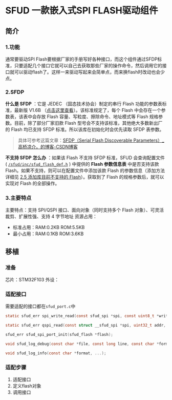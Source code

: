 # SFUD 一款嵌入式SPI FLASH驱动组件

## 简介

### 1.功能

通常要驱动SPI Flash要根据厂家的手册写好各种接口，而这个组件通过SFDP标准，只要适配几个接口它就可以自己去获取那些厂家的操作命令，然后调用它的接口就可以驱动flash了。这样一来驱动写起来会简单点，而来换flash时改动也会少点。

### 2.SFDP

**什么是 SFDP** ：它是 JEDEC （固态技术协会）制定的串行 Flash 功能的参数表标准，最新版 V1.6B （[点击这里查看](https://www.jedec.org/standards-documents/docs/jesd216b)）。该标准规定了，每个 Flash 中会存在一个参数表，该表中会存放 Flash 容量、写粒度、擦除命令、地址模式等 Flash 规格参数。目前，除了部分厂家旧款 Flash 型号会不支持该标准，其他绝大多数新出厂的 Flash 均已支持 SFDP 标准。所以该库在初始化时会优先读取 SFDP 表参数。

> 具体可参考这篇文章：[SFDP（Serial Flash Discoverable Parameters）_高桥凉介。的博客-CSDN博客](https://blog.csdn.net/qq_45472315/article/details/114489335)

**不支持 SFDP 怎么办** ：如果该 Flash 不支持 SFDP 标准，SFUD 会查询配置文件 ( [`/sfud/inc/sfud_flash_def.h`](https://github.com/armink/SFUD/blob/4bee2d0417a7ce853cc7aa3639b03fe825611fd9/sfud/inc/sfud_flash_def.h#L116-L142) ) 中提供的 **Flash 参数信息表** 中是否支持该款 Flash。如果不支持，则可以在配置文件中添加该款 Flash 的参数信息（添加方法详细见 [2.5 添加库目前不支持的 Flash](#25-添加库目前不支持的-flash)）。获取到了 Flash 的规格参数后，就可以实现对 Flash 的全部操作。

### 3.主要特点

主要特点：支持 SPI/QSPI 接口、面向对象（同时支持多个 Flash 对象）、可灵活裁剪、扩展性强、支持 4 字节地址
资源占用：

- 标准占用：RAM:0.2KB ROM:5.5KB
- 最小占用：RAM:0.1KB ROM:3.6KB

## 移植

### 准备

芯片：STM32F103
外设：

### 适配接口

需要适配的接口都在`sfud_port.c`中
```c
static sfud_err spi_write_read(const sfud_spi *spi, const uint8_t *write_buf, size_t write_size, uint8_t *read_buf, size_t read_size);

static sfud_err qspi_read(const struct __sfud_spi *spi, uint32_t addr, sfud_qspi_read_cmd_format *qspi_read_cmd_format, uint8_t *read_buf, size_t read_size);

sfud_err sfud_spi_port_init(sfud_flash *flash);

void sfud_log_debug(const char *file, const long line, const char *format, ...);

void sfud_log_info(const char *format, ...);

```

### 适配步骤

1. 适配接口
2. 定义flash对象
3. 调用接口

